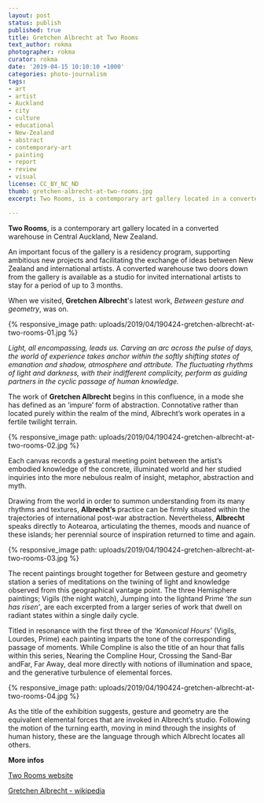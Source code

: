 ```yaml
---
layout: post
status: publish
published: true
title: Gretchen Albrecht at Two Rooms
text_author: rokma
photographer: rokma
curator: rokma
date: '2019-04-15 10:10:10 +1000'
categories: photo-journalism
tags:
- art
- artist
- Auckland
- city
- culture
- educational
- New-Zealand
- abstract
- contemporary-art
- painting
- report
- review
- visual
license: CC_BY_NC_ND
thumb: gretchen-albrecht-at-two-rooms.jpg
excerpt: Two Rooms, is a contemporary art gallery located in a converted warehouse in Central Auckland. When we visited, Gretchen Albrecht latest work,"Between gesture and geometry", was on.

---
```

**Two Rooms**, is a contemporary art gallery located in a converted warehouse in Central Auckland, New Zealand.

An important focus of the gallery is a residency program, supporting ambitious new projects and facilitating the exchange of ideas between New Zealand and international artists. A converted warehouse two doors down from the gallery is available as a studio for invited international artists to stay for a period of up to 3 months.

When we visited, **Gretchen Albrecht**'s latest work, _Between gesture and geometry_, was on.

{% responsive_image path: uploads/2019/04/190424-gretchen-albrecht-at-two-rooms-01.jpg %}

_Light, all encompassing, leads us. Carving an arc across the pulse of days, the world of experience takes anchor within the softly shifting states of emanation and shadow, atmosphere and attribute. The fluctuating rhythms of light and darkness, with their indifferent complicity, perform as guiding partners in the cyclic passage of human knowledge._

The work of **Gretchen Albrecht** begins in this confluence, in a mode she has defined as an ‘impure’ form of abstraction. Connotative rather than located purely within the realm of the mind, Albrecht’s work operates in a fertile twilight terrain.

{% responsive_image path: uploads/2019/04/190424-gretchen-albrecht-at-two-rooms-02.jpg %}

Each canvas records a gestural meeting point between the artist’s embodied knowledge of the concrete, illuminated world and her studied inquiries into the more nebulous realm of insight, metaphor, abstraction and myth.

Drawing from the world in order to summon understanding from its many rhythms and textures, **Albrecht’s** practice can be firmly situated within the trajectories of international post-war abstraction. Nevertheless, **Albrecht** speaks directly to Aotearoa, articulating the themes, moods and nuance of these islands; her perennial source of inspiration returned to time and again.

{% responsive_image path: uploads/2019/04/190424-gretchen-albrecht-at-two-rooms-03.jpg %}

The recent paintings brought together for Between gesture and geometry station a series of meditations on the twining of light and knowledge observed from this geographical vantage point. The three Hemisphere paintings; Vigils (the night watch), Jumping into the lightand Prime _‘the sun has risen’_, are each excerpted from a larger series of work that dwell on radiant states within a single daily cycle.

Titled in resonance with the first three of the _‘Kanonical Hours’_ (Vigils, Lourdes, Prime) each painting imparts the tone of the corresponding passage of moments. While Compline is also the title of an hour that falls within this series, Nearing the Compline Hour, Crossing the Sand-Bar andFar, Far Away, deal more directly with notions of illumination and space, and the generative turbulence of elemental forces.

{% responsive_image path: uploads/2019/04/190424-gretchen-albrecht-at-two-rooms-04.jpg %}

As the title of the exhibition suggests, gesture and geometry are the equivalent elemental forces that are invoked in Albrecht’s studio. Following the motion of the turning earth, moving in mind through the insights of human history, these are the language through which Albrecht locates all others.




**More infos**

[Two Rooms website](https://tworooms.co.nz/)

[Gretchen Albrecht - wikipedia](https://en.wikipedia.org/wiki/Gretchen_Albrecht)
